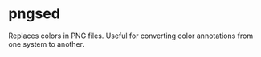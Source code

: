 # pngsed

Replaces colors in PNG files. Useful for converting color annotations from one system to another.


